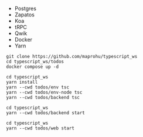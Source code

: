 * Postgres
* Zapatos
* Koa
* tRPC
* Qwik
* Docker
* Yarn


```
git clone https://github.com/maprohu/typescript_ws
cd typescript_ws/todos
docker compose up -d
```

```
cd typescript_ws
yarn install
yarn --cwd todos/env tsc
yarn --cwd todos/env-node tsc
yarn --cwd todos/backend tsc
```

```
cd typescript_ws
yarn --cwd todos/backend start
```

```
cd typescript_ws
yarn --cwd todos/web start
```

